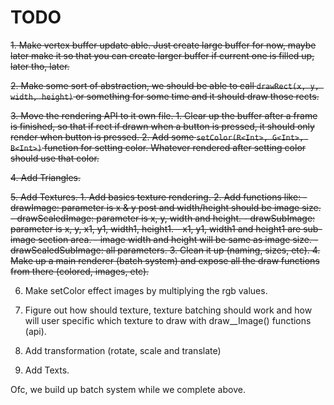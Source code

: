 # TODO

~~1. Make vertex buffer update able. Just create large buffer for now, maybe later make it so that you can create larger buffer if current one is filled up, later tho, later.~~

~~2. Make some sort of abstraction, we should be able to call `drawRect(x, y, width, height)` or something for some time and it should draw those rects.~~

~~3. Move the rendering API to it own file.
    1. Clear up the buffer after a frame is finished, so that if rect if drawn when a button is pressed, it should only render when button is pressed.
    2. Add some `setColor(R<Int>, G<Int>, B<Int>)` function for setting color. Whatever rendered after setting color should use that color.~~

~~4. Add Triangles.~~

~~5. Add Textures.
    1. Add basics texture rendering.
    2. Add functions like:
        - drawImage: parameter is x & y post and width/height should be image size.
        - drawScaledImage: parameter is x, y, width and height.
        - drawSubImage: parameter is x, y, x1, y1, width1, height1.
            - x1, y1, width1 and height1 are sub-image section area.
            - image width and height will be same as image size.
        - drawScaledSubImage: all parameters.
    3. Clean it up (naming, sizes, etc).
    4. Make up a main renderer (batch system) and expose all the draw functions from there (colored, images, etc).~~

6. Make setColor effect images by multiplying the rgb values.
7. Figure out how should texture, texture batching should work and how will user specific which texture to draw with draw__Image() functions (api).

8. Add transformation (rotate, scale and translate)
9. Add Texts.

Ofc, we build up batch system while we complete above.